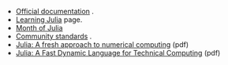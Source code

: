- [Official documentation](https://docs.julialang.org/en/v1/) .
- [Learning Julia](https://julialang.org/learning) page.
- [Month of Julia](https://github.com/DataWookie/MonthOfJulia)
- [Community standards](https://julialang.org/community/standards) .
- [Julia: A fresh approach to numerical
  computing](https://arxiv.org/pdf/1411.1607v4.pdf) (pdf)
- [Julia: A Fast Dynamic Language for Technical
  Computing](https://arxiv.org/pdf/1209.5145v1.pdf) (pdf)
